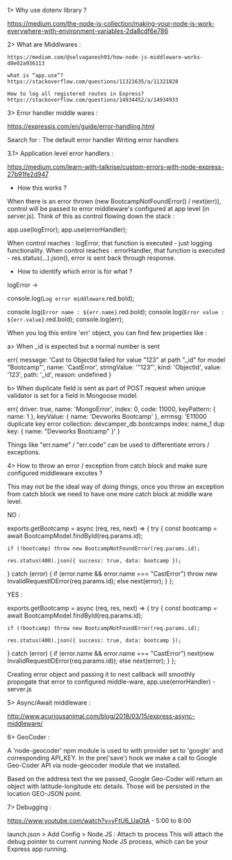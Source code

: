 1> Why use dotenv library ?

https://medium.com/the-node-js-collection/making-your-node-js-work-everywhere-with-environment-variables-2da8cdf6e786

2> What are Middlwares :

    https://medium.com/@selvaganesh93/how-node-js-middleware-works-d8e02a936113
    
    what is “app.use”?
    https://stackoverflow.com/questions/11321635/a/11321828
    
    How to log all registered routes in Express?
    https://stackoverflow.com/questions/14934452/a/14934933

3> Error handler middle wares :

https://expressjs.com/en/guide/error-handling.html

Search for :
The default error handler
Writing error handlers

3.1> Application level error handlers :

https://medium.com/learn-with-talkrise/custom-errors-with-node-express-27b91fe2d947

- How this works ?

When there is an error thrown (new BootcampNotFoundError() / next(err)), control will be passed to error middleware's configured at app level (in server.js). Think of this as control flowing down the stack :

app.use(logError);
app.use(errorHandler);

When control reaches : logError, that function is executed - just logging functionality.
When control reaches : errorHandler, that function is executed - res.status(...).json(), error is sent back through response.

- How to identify which error is for what ?

logError ->

console.log(`Log error middleware`.red.bold);

console.log(`Error name : ${err.name}`.red.bold);
console.log(`Error value : ${err.value}`.red.bold);
console.log(err);

When you log this entire 'err' object, you can find few properties like :

a> When \_id is expected but a normal number is sent

err{
message: 'Cast to ObjectId failed for value "123" at path "\_id" for model "Bootcamp"',
name: 'CastError',
stringValue: '"123"',
kind: 'ObjectId',
value: '123',
path: '\_id',
reason: undefined
}

b> When duplicate field is sent as part of POST request when unique validator is set for a field in Mongoose model.

err{
driver: true,
name: 'MongoError',
index: 0,
code: 11000,
keyPattern: { name: 1 },
keyValue: { name: 'Devworks Bootcamp' },
errmsg: 'E11000 duplicate key error collection: devcamper_db.bootcamps index: name_1 dup key: { name: "Devworks Bootcamp" }'
}

Things like "err.name" / "err.code" can be used to differentiate errors / exceptions.

4> How to throw an error / exception from catch block and make sure configured middleware excutes ?

This may not be the ideal way of doing things, once you throw an exception from catch block we need to have one more catch block at middle ware level.

NO :

exports.getBootcamp = async (req, res, next) => {
try {
const bootcamp = await BootcampModel.findById(req.params.id);

    if (!bootcamp) throw new BootcampNotFoundError(req.params.id);

    res.status(400).json({ success: true, data: bootcamp });

} catch (error) {
if (error.name && error.name === "CastError")
throw new InvalidRequestIDError(req.params.id);
else next(error);
}
};

YES :

exports.getBootcamp = async (req, res, next) => {
try {
const bootcamp = await BootcampModel.findById(req.params.id);

    if (!bootcamp) throw new BootcampNotFoundError(req.params.id);

    res.status(400).json({ success: true, data: bootcamp });

} catch (error) {
if (error.name && error.name === "CastError")
next(new InvalidRequestIDError(req.params.id));
else next(error);
}
};

Creating error object and passing it to next callback will smoothly propogate that error to configured middle-ware, app.use(errorHandler) - server.js

5> Async/Await middleware :

http://www.acuriousanimal.com/blog/2018/03/15/express-async-middleware/


6> GeoCoder :

A 'node-geocoder' npm module is used to with provider set to 'google' and corresponding API_KEY. In the pre('save') hook we make a call to Google Geo-Coder API via node-geocoder module that we installed.

Based on the address text the we passed, Google Geo-Coder will return an object with latitude-longitude etc details. Those will be persisted in the location GEO-JSON point.

7> Debugging :

https://www.youtube.com/watch?v=yFtU6_UaOtA - 5:00 to 8:00

launch.json > Add Config > Node.JS : Attach to process
This will attach the debug pointer to current running Node JS process, which can be your Express app running.
